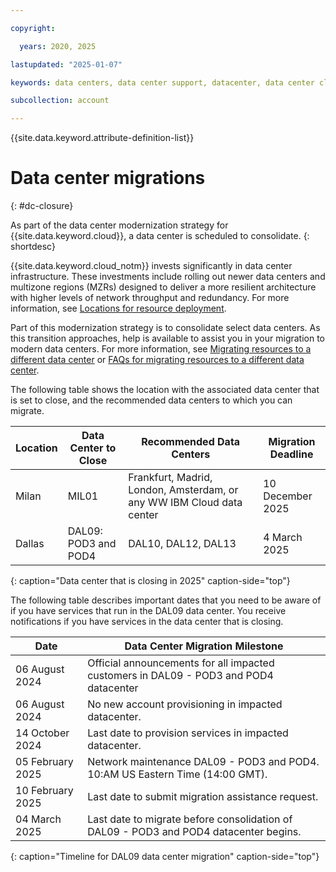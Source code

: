 ```yaml
---

copyright:

  years: 2020, 2025

lastupdated: "2025-01-07"

keywords: data centers, data center support, datacenter, data center closure

subcollection: account

---
```


{{site.data.keyword.attribute-definition-list}}

# Data center migrations
{: #dc-closure}

As part of the data center modernization strategy for {{site.data.keyword.cloud}}, a data center is scheduled to consolidate.
{: shortdesc}

{{site.data.keyword.cloud_notm}} invests significantly in data center infrastructure. These investments include rolling out newer data centers and multizone regions (MZRs) designed to deliver a more resilient architecture with higher levels of network throughput and redundancy. For more information, see [Locations for resource deployment](/docs/overview?topic=overview-locations).

Part of this modernization strategy is to consolidate select data centers. As this transition approaches, help is available to assist you in your migration to modern data centers. For more information, see [Migrating resources to a different data center](/docs/account?topic=account-migrate-data-center) or [FAQs for migrating resources to a different data center](/docs/account?topic=account-faqs-migrating-resources).

The following table shows the location with the associated data center that is set to close, and the recommended data centers to which you can migrate.

| Location | Data Center to Close |  Recommended Data Centers | Migration Deadline |
|----------|----------------------|---------------------------|--------------------|
| Milan    | MIL01                | Frankfurt, Madrid, London, Amsterdam, or any WW IBM Cloud data center | 10 December 2025 |
| Dallas   | DAL09: POD3 and POD4 | DAL10, DAL12, DAL13       | 4 March 2025       |
{: caption="Data center that is closing in 2025" caption-side="top"}



The following table describes important dates that you need to be aware of if you have services that run in the DAL09 data center. You receive notifications if you have services in the data center that is closing.

| Date             | Data Center Migration Milestone |
|------------------|---------------------------------|
| 06 August 2024   | Official announcements for all impacted customers in DAL09 - POD3 and POD4 datacenter |
| 06 August 2024   | No new account provisioning in impacted datacenter. |
| 14 October 2024  | Last date to provision services in impacted datacenter. |
| 05 February 2025 | Network maintenance DAL09 - POD3 and POD4. 10:AM US Eastern Time (14:00 GMT). |
| 10 February 2025 | Last date to submit migration assistance request. |
| 04 March 2025    | Last date to migrate before consolidation of DAL09 - POD3 and POD4 datacenter begins. |
{: caption="Timeline for DAL09 data center migration" caption-side="top"}
